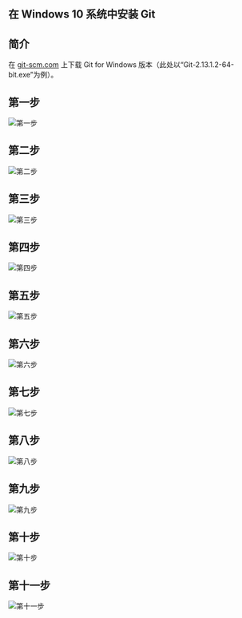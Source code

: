 ## 在 Windows 10 系统中安装 Git

## 简介

在 [git-scm.com](https://git-scm.com/) 上下载 Git for Windows 版本（此处以“Git-2.13.1.2-64-bit.exe”为例）。

## 第一步

![第一步][1]

## 第二步

![第二步][2]

## 第三步

![第三步][3]

## 第四步

![第四步][4]

## 第五步

![第五步][5]

## 第六步

![第六步][6]

## 第七步

![第七步][7]

## 第八步

![第八步][8]

## 第九步

![第九步][9]

## 第十步

![第十步][10]

## 第十一步

![第十一步][11]
	

[1]: images/Getting-Started-Installing-Git/step1.png
[2]: images/Getting-Started-Installing-Git/step2.png
[3]: images/Getting-Started-Installing-Git/step3.png
[4]: images/Getting-Started-Installing-Git/step4.png
[5]: images/Getting-Started-Installing-Git/step5.png
[6]: images/Getting-Started-Installing-Git/step6.png
[7]: images/Getting-Started-Installing-Git/step7.png
[8]: images/Getting-Started-Installing-Git/step8.png
[9]: images/Getting-Started-Installing-Git/step9.png
[10]: images/Getting-Started-Installing-Git/step10.png
[11]: images/Getting-Started-Installing-Git/step11.png

